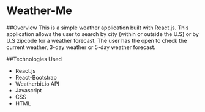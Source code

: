 # Weather-Me

##Overview
This is a simple weather application built with React.js. This application allows the user to search by city (within or outside the U.S) or by U.S zipcode for a weather forecast. The user has the open to check the current weather, 3-day weather or 5-day weather forecast. 

##Technologies Used
- React.js
- React-Bootstrap
- Weatherbit.io API
- Javascript
- CSS
- HTML


